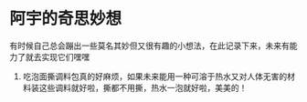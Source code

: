 # 阿宇的奇思妙想

有时候自己总会蹦出一些莫名其妙但又很有趣的小想法，在此记录下来，未来有能力了就去实现它们嘿嘿

1. 吃泡面撕调料包真的好麻烦，如果未来能用一种可溶于热水又对人体无害的材料装这些调料就好啦，撕都不用撕，热水一泡就好啦，美美的！
